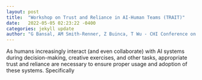 ```yaml
---
layout: post
title:  "Workshop on Trust and Reliance in AI-Human Teams (TRAIT)"
date:   2022-05-05 02:23:22 -0400
categories: jekyll update
author: "G Bansal, AM Smith-Renner, Z Buinca, T Wu - CHI Conference on Human , 2022"
---
```

As humans increasingly interact (and even collaborate) with AI systems during decision-making, creative exercises, and other tasks, appropriate trust and reliance are necessary to ensure proper usage and adoption of these systems. Specifically